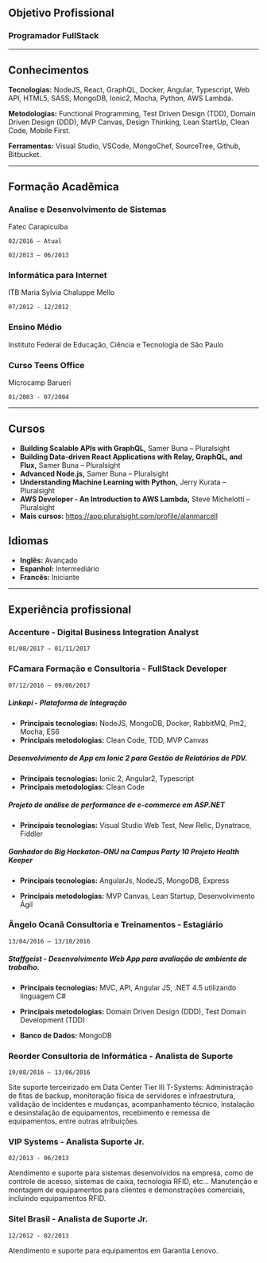 ## Objetivo Profissional

### Programador FullStack

---

## **Conhecimentos**

**Tecnologias:**
NodeJS, React, GraphQL, Docker, Angular, Typescript, Web API, HTML5, SASS, MongoDB, Ionic2, Mocha, Python, AWS Lambda.

**Metodologias:**
Functional Programming, Test Driven Design (TDD), Domain Driven Design (DDD), MVP Canvas, Design Thinking, Lean StartUp, Clean Code, Mobile First.

**Ferramentas:**
Visual Studio, VSCode, MongoChef, SourceTree, Github, Bitbucket.

---

## Formação Acadêmica

### **Analise e Desenvolvimento de Sistemas**

Fatec Carapicuiba

`02/2016 – Atual`

`02/2013 – 06/2013`

### **Informática para Internet**

ITB Maria Sylvia Chaluppe Mello

`07/2012 - 12/2012`

### **Ensino Médio**

Instituto Federal de Educação, Ciência e Tecnologia de São Paulo

### **Curso Teens Office**

Microcamp Barueri

`01/2003 - 07/2004`

---

## Cursos

* **Building Scalable APIs with GraphQL,** Samer Buna – Pluralsight
* **Building Data-driven React Applications with Relay, GraphQL, and Flux,** Samer Buna – Pluralsight
* **Advanced Node.js,** Samer Buna – Pluralsight
* **Understanding Machine Learning with Python,** Jerry Kurata – Pluralsight
* **AWS Developer - An Introduction to AWS Lambda,** Steve Michelotti – Pluralsight
* **Mais cursos:** https://app.pluralsight.com/profile/alanmarcell

## Idiomas

* **Inglês:** Avançado
* **Espanhol:** Intermediário
* **Francês:** Iniciante

---

## Experiência profissional

### **Accenture** - Digital Business Integration Analyst

`01/08/2017 – 01/11/2017`

### **FCamara Formação e Consultoria** - FullStack Developer

`07/12/2016 – 09/06/2017`

##### Linkapi - Plataforma de Integração

* **Principais tecnologias:** NodeJS, MongoDB, Docker, RabbitMQ, Pm2, Mocha, ES6
* **Principais metodologias:** Clean Code, TDD, MVP Canvas

##### Desenvolvimento de App em Ionic 2 para Gestão de Relatórios de PDV.

* **Principais tecnologias:** Ionic 2, Angular2, Typescript
* **Principais metodologias:** Clean Code

##### Projeto de análise de performance de e-commerce em ASP.NET

* **Principais tecnologias:** Visual Studio Web Test, New Relic, Dynatrace, Fiddler

##### Ganhador do Big Hackaton-ONU na Campus Party 10 Projeto Health Keeper

* **Principais tecnologias:** AngularJs, NodeJS, MongoDB, Express

* **Principais metodologias:** MVP Canvas, Lean Startup, Desenvolvimento Ágil

### **Ângelo Ocanã Consultoria e Treinamentos** - Estagiário

`13/04/2016 – 13/10/2016`

##### Staffgeist - Desenvolvimento Web App para avaliação de ambiente de trabalho.

* **Principais tecnologias:** MVC, API, Angular JS, .NET 4.5 utilizando linguagem C#

* **Principais metodologias:** Domain Driven Design (DDD), Test Domain Development (TDD)

* **Banco de Dados:** MongoDB

### **Reorder Consultoria de Informática** - Analista de Suporte

`19/08/2016 – 13/06/2016`

Site suporte terceirizado em Data Center Tier III T-Systems: Administração de fitas de backup, monitoração física de servidores e infraestrutura, validação de incidentes e mudanças, acompanhamento técnico, instalação e desinstalação de equipamentos, recebimento e remessa de equipamentos, entre outras atribuições.

### **VIP Systems** - Analista Suporte Jr.

`02/2013 - 06/2013`

Atendimento e suporte para sistemas desenvolvidos na empresa, como de controle de acesso, sistemas de caixa, tecnologia RFID, etc... Manutenção e montagem de equipamentos para clientes e demonstrações comerciais, incluindo equipamentos RFID.

### **Sitel Brasil** - Analista de Suporte Jr.

`12/2012 - 02/2013`

Atendimento e suporte para equipamentos em Garantia Lenovo.
